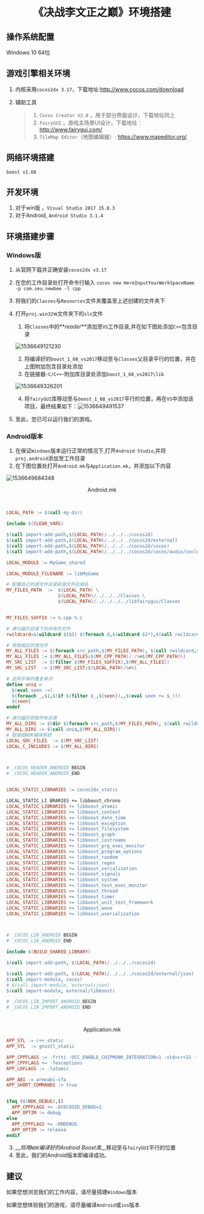 #  <center>《决战李文正之巅》环境搭建</center>

## 操作系统配置

Windows 10 64位

## 游戏引擎相关环境

1. 内核采用`cocos2dx 3.17`，下载地址:http://www.cocos.com/download

2. 辅助工具

   > 1. `Cocos Creator V2.0` ，用于部分界面设计，下载地址同上
   > 2. `FairyGUI` ，游戏主场景UI设计，下载地址：http://www.fairygui.com/
   > 3. `TileMap Editor`（地图编辑器）: https://www.mapeditor.org/ 

## 网络环境搭建

`boost v1.68`

## 开发环境

1. 对于win版 ，`Visual Studio 2017 15.8.3` 
2. 对于Android, `Android Studio 3.1.4`

## 环境搭建步骤

### Windows版

1. 从官网下载并正确安装`cocos2dx v3.17`

2. 在您的工作目录处打开命令行输入 `cocos new HereInputYourWorkSpaceName -p com.seu.newbee -l cpp`

3. 将我们的`Classes`与`Resources`文件夹覆盖至上述创建的文件夹下

4. 打开`proj.win32`w文件夹下的`sln`文件

   1. 将`Classes`中的**_reader_**添加至`VS`工作目录,并在如下图处添加`C++`包含目录

   ![1536649121230](Environment.assets/1536649121230.png)

   2. 将编译好的`boost_1_68_vs2017`移动至与`Classes`父目录平行的位置，并在上图附加包含目录处添加
   3. 在链接器-`C/C++`-附加库目录处添加`boost_1_68_vs2017\lib`

   ![1536649326201](Environment.assets/1536649326201.png)

   4. 将`fairyGUI`库移动至与`boost_1_68_vs2017`平行的位置，再在`VS`中添加该项目，最终结果如下：![1536649491537](Environment.assets/1536649491537.png)

5. 至此，您已可以运行我们的游戏。

### Android版本

1. 在保证`Windows`版本运行正常的情况下,打开`Android Studio`,并将`proj.android`添加至工作目录
2. 在下图位置处打开`Android.mk`与`Application.mk`，并添加以下内容

![1536649684348](Environment.assets/1536649684348.png)

<center>Android.mk</center>

​	

```makefile
LOCAL_PATH := $(call my-dir)

include $(CLEAR_VARS)

$(call import-add-path,$(LOCAL_PATH)/../../../cocos2d)
$(call import-add-path,$(LOCAL_PATH)/../../../cocos2d/external)
$(call import-add-path,$(LOCAL_PATH)/../../../cocos2d/cocos)
$(call import-add-path,$(LOCAL_PATH)/../../../cocos2d/cocos/audio/include)

LOCAL_MODULE := MyGame_shared

LOCAL_MODULE_FILENAME := libMyGame

# 配置自己的源文件目录和源文件后缀名
MY_FILES_PATH  :=  $(LOCAL_PATH) \
                   $(LOCAL_PATH)/../../../Classes \
                   $(LOCAL_PATH)/../../../../libfairygui/Classes


MY_FILES_SUFFIX := %.cpp %.c

# 递归遍历目录下的所有的文件
rwildcard=$(wildcard $1$2) $(foreach d,$(wildcard $1*),$(call rwildcard,$d/,$2))

# 获取相应的源文件
MY_ALL_FILES := $(foreach src_path,$(MY_FILES_PATH), $(call rwildcard,$(src_path),*.*) )
MY_ALL_FILES := $(MY_ALL_FILES:$(MY_CPP_PATH)/./%=$(MY_CPP_PATH)%)
MY_SRC_LIST  := $(filter $(MY_FILES_SUFFIX),$(MY_ALL_FILES))
MY_SRC_LIST  := $(MY_SRC_LIST:$(LOCAL_PATH)/%=%)

# 去除字串的重复单词
define uniq =
  $(eval seen :=)
  $(foreach _,$1,$(if $(filter $_,${seen}),,$(eval seen += $_)))
  ${seen}
endef

# 递归遍历获取所有目录
MY_ALL_DIRS := $(dir $(foreach src_path,$(MY_FILES_PATH), $(call rwildcard,$(src_path),*/) ) )
MY_ALL_DIRS := $(call uniq,$(MY_ALL_DIRS))
# 赋值给NDK编译系统
LOCAL_SRC_FILES  := $(MY_SRC_LIST)
LOCAL_C_INCLUDES := $(MY_ALL_DIRS)



# _COCOS_HEADER_ANDROID_BEGIN
# _COCOS_HEADER_ANDROID_END


LOCAL_STATIC_LIBRARIES := cocos2dx_static

LOCAL_STATIC_LI BRARIES += libboost_chrono
LOCAL_STATIC_LIBRARIES += libboost_atomic
LOCAL_STATIC_LIBRARIES += libboost_context
LOCAL_STATIC_LIBRARIES += libboost_date_time
LOCAL_STATIC_LIBRARIES += libboost_exception
LOCAL_STATIC_LIBRARIES += libboost_filesystem
LOCAL_STATIC_LIBRARIES += libboost_graph
LOCAL_STATIC_LIBRARIES += libboost_iostreams
LOCAL_STATIC_LIBRARIES += libboost_prg_exec_monitor
LOCAL_STATIC_LIBRARIES += libboost_program_options
LOCAL_STATIC_LIBRARIES += libboost_random
LOCAL_STATIC_LIBRARIES += libboost_regex
LOCAL_STATIC_LIBRARIES += libboost_serialization
LOCAL_STATIC_LIBRARIES += libboost_signals
LOCAL_STATIC_LIBRARIES += libboost_system
LOCAL_STATIC_LIBRARIES += libboost_test_exec_monitor
LOCAL_STATIC_LIBRARIES += libboost_thread
LOCAL_STATIC_LIBRARIES += libboost_timer
LOCAL_STATIC_LIBRARIES += libboost_unit_test_framework
LOCAL_STATIC_LIBRARIES += libboost_wave
LOCAL_STATIC_LIBRARIES += libboost_wserialization



# _COCOS_LIB_ANDROID_BEGIN
# _COCOS_LIB_ANDROID_END

include $(BUILD_SHARED_LIBRARY)

$(call import-add-path, $(LOCAL_PATH)/../../../cocos2d)

$(call import-add-path, $(LOCAL_PATH)/../../../cocos2d/external/json)
$(call import-module, cocos)
# $(call import-module, external/json)
$(call import-module, external/libboost)

# _COCOS_LIB_IMPORT_ANDROID_BEGIN
# _COCOS_LIB_IMPORT_ANDROID_END




```

<center> Application.mk</center>

```makefile
APP_STL := c++_static
APP_STL  := gnustl_static

APP_CPPFLAGS := -frtti -DCC_ENABLE_CHIPMUNK_INTEGRATION=1 -std=c++11 -fsigned-char -Wno-extern-c-compat
APP_CPPFLAGS += -fexceptions
APP_LDFLAGS := -latomic

APP_ABI := armeabi-v7a
APP_SHORT_COMMANDS := true


ifeq ($(NDK_DEBUG),1)
  APP_CPPFLAGS += -DCOCOS2D_DEBUG=1
  APP_OPTIM := debug
else
  APP_CPPFLAGS += -DNDEBUG
  APP_OPTIM := release
endif

```

3. __*将用`NDK`编译好的Android Boost库*__移动至与`fairyGUI`平行的位置
4. 至此，我们的Android版本即编译成功。

## 建议

如果您想浏览我们的工作内容，请尽量搭建`Windows`版本

如果您想体验我们的游戏，请尽量编译`Android`或`ios`版本